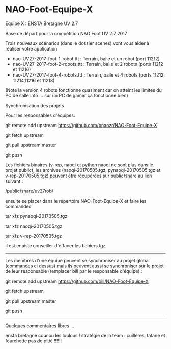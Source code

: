﻿# NAO-Foot-Equipe-X
Equipe X : ENSTA Bretagne UV 2.7 



Base de départ pour la compétition NAO Foot UV 2.7 2017

Trois nouveaux scénarios (dans le dossier scenes) vont vous aider à réaliser votre application 
- nao-UV27-2017-foot-1-robot.ttt  : Terrain, balle et un robot (port 11212)
- nao-UV27-2017-foot-2-robots.ttt : Terrain, balle et 2 robots (ports 11212 et 11216)
- nao-UV27-2017-foot-4-robots.ttt : Terrain, balle et 4 robots (ports 11212, 11214,11216 et 11218)

(Note la version 4 robots fonctionne quasiment car on atteint les limites du PC de salle info ... sur un PC de gamer ça fonctionne bien)

Synchronisation des projets 

Pour les responsables d'équipes:

git remote add upstream https://github.com/bnaozr/NAO-Foot-Equipe-X

git fetch upstream

git pull upstream master

git push

Les fichiers binaires (v-rep, naoqi et python naoqi ne sont plus dans le projet public), les archives (naoqi-20170505.tgz,  pynaoqi-20170505.tgz et  v-rep-20170505.tgz) peuvent être récupérées sur public/share au lien suivant :

/public/share/uv27rob/

ensuite se placer dans le répertoire NAO-Foot-Equipe-X
et faire les commandes

tar xfz pynaoqi-20170505.tgz

tar xfz naoqi-20170505.tgz

tar xfz v-rep-20170505.tgz

il est enuiste conseiller d'effacer les fichiers tgz

-----------------------------------------------

Les membres d'une équipe peuvent se synchroniser au projet global (commandes ci dessus) mais ils peuvent aussi se synchroniser sur le projet de leur responsable (remplacer bill par le responsable d'équipe) :

git remote add upstream https://github.com/bill/NAO-Foot-Equipe-X

git fetch upstream

git pull upstream master

git push



----
Quelques commentaires libres ...

ensta bretagne
coucou les loulous ! 
stratégie de la team : cuillères, tatane et fourchette pas de pitié !!!!!!
